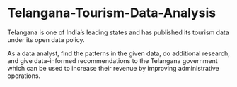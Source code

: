 # Telangana-Tourism-Data-Analysis

Telangana is one of India’s leading states and has published its tourism data under its open data policy.

As a data analyst, find the patterns in the given data, do additional research, and give data-informed recommendations to the Telangana government which can be used to increase their revenue by improving administrative operations.
